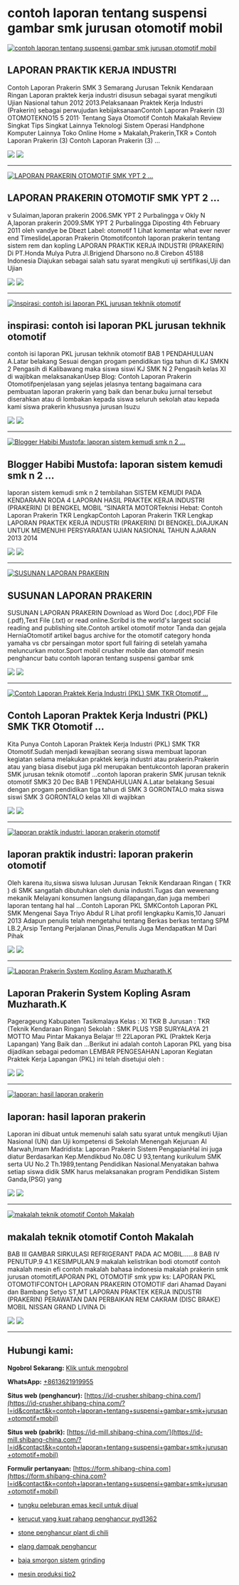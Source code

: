 # contoh laporan tentang suspensi gambar smk jurusan otomotif mobil

<a href="https://swt.shibang-china.com/?l=id&img&k=contoh+laporan+tentang+suspensi+gambar+smk+jurusan+otomotif+mobil" target="_blank">![contoh laporan tentang suspensi gambar smk jurusan otomotif mobil](http://static.shibang-china.com/all-800x300/494.jpg)</a>

## LAPORAN PRAKTIK KERJA INDUSTRI
Contoh Laporan Prakerin SMK 3 Semarang Jurusan Teknik Kendaraan Ringan Laporan praktek kerja industri disusun sebagai syarat mengikuti Ujian Nasional tahun 2012 2013.Pelaksanaan Praktek Kerja Industri (Prakerin) sebagai perwujudan kebijaksanaanContoh Laporan Prakerin (3) OTOMOTEKNO15 5 2011· Tentang Saya Otomotif Contoh Makalah Review Singkat Tips Singkat Lainnya Teknologi Sistem Operasi Handphone Komputer Lainnya Toko Online Home » Makalah,Prakerin,TKR » Contoh Laporan Prakerin (3) Contoh Laporan Prakerin (3) …


<a href="https://whatsapp.shibangsoft.com/WhatsApp.php" target="_blank" title="WhatsApp">![](http://static.shibang-china.com/icon/whatsapp.png)</a> <a href="https://swt.shibang-china.com/?l=id&icon&k=contoh+laporan+tentang+suspensi+gambar+smk+jurusan+otomotif+mobil" target="_blank">![](http://static.shibang-china.com/icon/chat-id.png)</a>

---

<a href="https://swt.shibang-china.com/?l=id&img&k=contoh+laporan+tentang+suspensi+gambar+smk+jurusan+otomotif+mobil" target="_blank">![LAPORAN PRAKERIN OTOMOTIF SMK YPT 2 …](http://static.shibang-china.com/all-800x300/1083.jpg)</a>

## LAPORAN PRAKERIN OTOMOTIF SMK YPT 2 …
v Sulaiman,laporan prakerin 2006.SMK YPT 2 Purbalingga v Okly N A,laporan prakerin 2009.SMK YPT 2 Purbalingga Diposting 4th February 2011 oleh vandye be Dbezt Label: otomotif 1 Lihat komentar what ever never end TimeslideLaporan Prakerin Otomotifcontoh laporan prakerin tentang sistem rem dan kopling LAPORAN PRAKTIK KERJA INDUSTRI (PRAKERIN) Di PT.Honda Mulya Putra Jl.Brigjend Dharsono no.8 Cirebon 45188 Indonesia Diajukan sebagai salah satu syarat mengikuti uji sertifikasi,Uji dan Ujian


<a href="https://whatsapp.shibangsoft.com/WhatsApp.php" target="_blank" title="WhatsApp">![](http://static.shibang-china.com/icon/whatsapp.png)</a> <a href="https://swt.shibang-china.com/?l=id&icon&k=contoh+laporan+tentang+suspensi+gambar+smk+jurusan+otomotif+mobil" target="_blank">![](http://static.shibang-china.com/icon/chat-id.png)</a>

---

<a href="https://swt.shibang-china.com/?l=id&img&k=contoh+laporan+tentang+suspensi+gambar+smk+jurusan+otomotif+mobil" target="_blank">![inspirasi: contoh isi laporan PKL jurusan tekhnik otomotif](http://static.shibang-china.com/all-800x300/1055.jpg)</a>

## inspirasi: contoh isi laporan PKL jurusan tekhnik otomotif
contoh isi laporan PKL jurusan tekhnik otomotif BAB 1 PENDAHULUAN A.Latar belakang Sesuai dengan progam pendidikan tiga tahun di KJ SMKN 2 Pengasih di Kalibawang maka siswa siswi KJ SMK N 2 Pengasih kelas XI di wajibkan melaksanakanUsep Blog: Contoh Laporan Prakerin Otomotifpenjelasan yang sejelas jelasnya tentang bagaimana cara pembuatan laporan prakerin yang baik dan benar.buku jurnal tersebut diserahkan atau di lombakan kepada siswa seluruh sekolah atau kepada kami siswa prakerin khususnya jurusan Isuzu


<a href="https://whatsapp.shibangsoft.com/WhatsApp.php" target="_blank" title="WhatsApp">![](http://static.shibang-china.com/icon/whatsapp.png)</a> <a href="https://swt.shibang-china.com/?l=id&icon&k=contoh+laporan+tentang+suspensi+gambar+smk+jurusan+otomotif+mobil" target="_blank">![](http://static.shibang-china.com/icon/chat-id.png)</a>

---

<a href="https://swt.shibang-china.com/?l=id&img&k=contoh+laporan+tentang+suspensi+gambar+smk+jurusan+otomotif+mobil" target="_blank">![Blogger Habibi Mustofa: laporan sistem kemudi smk n 2 …](http://static.shibang-china.com/all-800x300/455.jpg)</a>

## Blogger Habibi Mustofa: laporan sistem kemudi smk n 2 …
laporan sistem kemudi smk n 2 tembilahan SISTEM KEMUDI PADA KENDARAAN RODA 4 LAPORAN HASIL PRAKTEK KERJA INDUSTRI (PRAKERIN) DI BENGKEL MOBIL “SINARTA MOTORTeknisi Hebat: Contoh Laporan Prakerin TKR LengkapContoh Laporan Prakerin TKR Lengkap LAPORAN PRAKTEK KERJA INDUSTRI (PRAKERIN) DI BENGKEL.DIAJUKAN UNTUK MEMENUHI PERSYARATAN UJIAN NASIONAL TAHUN AJARAN 2013 2014


<a href="https://whatsapp.shibangsoft.com/WhatsApp.php" target="_blank" title="WhatsApp">![](http://static.shibang-china.com/icon/whatsapp.png)</a> <a href="https://swt.shibang-china.com/?l=id&icon&k=contoh+laporan+tentang+suspensi+gambar+smk+jurusan+otomotif+mobil" target="_blank">![](http://static.shibang-china.com/icon/chat-id.png)</a>

---

<a href="https://swt.shibang-china.com/?l=id&img&k=contoh+laporan+tentang+suspensi+gambar+smk+jurusan+otomotif+mobil" target="_blank">![SUSUNAN LAPORAN PRAKERIN](http://static.shibang-china.com/all-800x300/348.jpg)</a>

## SUSUNAN LAPORAN PRAKERIN
SUSUNAN LAPORAN PRAKERIN Download as Word Doc (.doc),PDF File (.pdf),Text File (.txt) or read online.Scribd is the world's largest social reading and publishing site.Contoh artikel otomotif motor Tanda dan gejala HerniaOtomotif artikel bagus archive for the otomotif category honda yamaha vs cbr persaingan motor sport full fairing di setelah yamaha meluncurkan motor.Sport mobil crusher mobile dan otomotif mesin penghancur batu contoh laporan tentang suspensi gambar smk


<a href="https://whatsapp.shibangsoft.com/WhatsApp.php" target="_blank" title="WhatsApp">![](http://static.shibang-china.com/icon/whatsapp.png)</a> <a href="https://swt.shibang-china.com/?l=id&icon&k=contoh+laporan+tentang+suspensi+gambar+smk+jurusan+otomotif+mobil" target="_blank">![](http://static.shibang-china.com/icon/chat-id.png)</a>

---

<a href="https://swt.shibang-china.com/?l=id&img&k=contoh+laporan+tentang+suspensi+gambar+smk+jurusan+otomotif+mobil" target="_blank">![Contoh Laporan Praktek Kerja Industri (PKL) SMK TKR Otomotif …](http://static.shibang-china.com/all-800x300/81.jpg)</a>

## Contoh Laporan Praktek Kerja Industri (PKL) SMK TKR Otomotif …
Kita Punya Contoh Laporan Praktek Kerja Industri (PKL) SMK TKR Otomotif.Sudah menjadi kewajiban seorang siswa membuat laporan kegiatan selama melakukan praktek kerja industri atau prakerin.Prakerin atau yang biasa disebut juga pkl merupakan bentukcontoh laporan prakerin SMK jurusan teknik otomotif …contoh laporan prakerin SMK jurusan teknik otomotif SMK3 20 Dec BAB 1 PENDAHULUAN A.Latar belakang Sesuai dengan progam pendidikan tiga tahun di SMK 3 GORONTALO maka siswa siswi SMK 3 GORONTALO kelas XII di wajibkan


<a href="https://whatsapp.shibangsoft.com/WhatsApp.php" target="_blank" title="WhatsApp">![](http://static.shibang-china.com/icon/whatsapp.png)</a> <a href="https://swt.shibang-china.com/?l=id&icon&k=contoh+laporan+tentang+suspensi+gambar+smk+jurusan+otomotif+mobil" target="_blank">![](http://static.shibang-china.com/icon/chat-id.png)</a>

---

<a href="https://swt.shibang-china.com/?l=id&img&k=contoh+laporan+tentang+suspensi+gambar+smk+jurusan+otomotif+mobil" target="_blank">![laporan praktik industri: laporan prakerin otomotif](http://static.shibang-china.com/all-800x300/1486.jpg)</a>

## laporan praktik industri: laporan prakerin otomotif
Oleh karena itu,siswa siswa lulusan Jurusan Teknik Kendaraan Ringan ( TKR ) di SMK sangatlah dibutuhkan oleh dunia industri.Tugas dan wewenang mekanik Melayani konsumen langsung dilapangan,dan juga memberi laporan tentang hal hal …Contoh Laporan PKL SMKContoh Laporan PKL SMK Mengenai Saya Triyo Abdul R Lihat profil lengkapku Kamis,10 Januari 2013 Adapun penulis telah mengetahui tentang Berkas berkas tentang SPM LB.2,Arsip Tentang Perjalanan Dinas,Penulis Juga Mendapatkan M Dari Pihak


<a href="https://whatsapp.shibangsoft.com/WhatsApp.php" target="_blank" title="WhatsApp">![](http://static.shibang-china.com/icon/whatsapp.png)</a> <a href="https://swt.shibang-china.com/?l=id&icon&k=contoh+laporan+tentang+suspensi+gambar+smk+jurusan+otomotif+mobil" target="_blank">![](http://static.shibang-china.com/icon/chat-id.png)</a>

---

<a href="https://swt.shibang-china.com/?l=id&img&k=contoh+laporan+tentang+suspensi+gambar+smk+jurusan+otomotif+mobil" target="_blank">![Laporan Prakerin System Kopling Asram Muzharath.K](http://static.shibang-china.com/all-800x300/744.jpg)</a>

## Laporan Prakerin System Kopling Asram Muzharath.K
Pagerageung Kabupaten Tasikmalaya Kelas : XI TKR B Jurusan : TKR (Teknik Kendaraan Ringan) Sekolah : SMK PLUS YSB SURYALAYA 21 MOTTO Mau Pintar Makanya Belajar !!! 22Laporan PKL (Praktek Kerja Lapangan) Yang Baik dan …Berikut ini adalah contoh Laporan PKL yang bisa dijadikan sebagai pedoman LEMBAR PENGESAHAN Laporan Kegiatan Praktek Kerja Lapangan (PKL) ini telah disetujui oleh :


<a href="https://whatsapp.shibangsoft.com/WhatsApp.php" target="_blank" title="WhatsApp">![](http://static.shibang-china.com/icon/whatsapp.png)</a> <a href="https://swt.shibang-china.com/?l=id&icon&k=contoh+laporan+tentang+suspensi+gambar+smk+jurusan+otomotif+mobil" target="_blank">![](http://static.shibang-china.com/icon/chat-id.png)</a>

---

<a href="https://swt.shibang-china.com/?l=id&img&k=contoh+laporan+tentang+suspensi+gambar+smk+jurusan+otomotif+mobil" target="_blank">![laporan: hasil laporan prakerin](http://static.shibang-china.com/all-800x300/1440.jpg)</a>

## laporan: hasil laporan prakerin
Laporan ini dibuat untuk memenuhi salah satu syarat untuk mengikuti Ujian Nasional (UN) dan Uji kompetensi di Sekolah Menengah Kejuruan Al Marwah,Imam Madridista: Laporan Prakerin Sistem PengapianHal ini juga diatur Berdasarkan Kep.Mendikbud No.08C U 93,tentang kurikulum SMK serta UU No.2 Th.1989,tentang Pendidikan Nasional.Menyatakan bahwa setiap siswa didik SMK harus melaksanakan program Pendidikan Sistem Ganda,(PSG) yang


<a href="https://whatsapp.shibangsoft.com/WhatsApp.php" target="_blank" title="WhatsApp">![](http://static.shibang-china.com/icon/whatsapp.png)</a> <a href="https://swt.shibang-china.com/?l=id&icon&k=contoh+laporan+tentang+suspensi+gambar+smk+jurusan+otomotif+mobil" target="_blank">![](http://static.shibang-china.com/icon/chat-id.png)</a>

---

<a href="https://swt.shibang-china.com/?l=id&img&k=contoh+laporan+tentang+suspensi+gambar+smk+jurusan+otomotif+mobil" target="_blank">![makalah teknik otomotif Contoh Makalah](http://static.shibang-china.com/all-800x300/1483.jpg)</a>

## makalah teknik otomotif Contoh Makalah
BAB III GAMBAR SIRKULASI REFRIGERANT PADA AC MOBIL……8 BAB IV PENUTUP.9 4.1 KESIMPULAN.9 makalah kelistrikan bodi otomotif contoh makalah mesin efi contoh makalah bahasa indonesia makalah prakerin smk jurusan otomotifLAPORAN PKL OTOMOTIF smk ypw ks: LAPORAN PKL OTOMOTIFCONTOH LAPORAN PRAKERIN OTOMOTIF dari Ahamad Dayani dan Bambang Setyo ST,MT LAPORAN PRAKTEK KERJA INDUSTRI (PRAKERIN) PERAWATAN DAN PERBAIKAN REM CAKRAM (DISC BRAKE) MOBIL NISSAN GRAND LIVINA Di


<a href="https://whatsapp.shibangsoft.com/WhatsApp.php" target="_blank" title="WhatsApp">![](http://static.shibang-china.com/icon/whatsapp.png)</a> <a href="https://swt.shibang-china.com/?l=id&icon&k=contoh+laporan+tentang+suspensi+gambar+smk+jurusan+otomotif+mobil" target="_blank">![](http://static.shibang-china.com/icon/chat-id.png)</a>

---
## Hubungi kami:

**Ngobrol Sekarang:** [Klik untuk mengobrol](https://swt.shibang-china.com?l=id&contact&k=contoh+laporan+tentang+suspensi+gambar+smk+jurusan+otomotif+mobil)

**WhatsApp:**  [+8613621919955](https://whatsapp.shibangsoft.com/WhatsApp.php)

**Situs web (penghancur):** [https://id-crusher.shibang-china.com/](https://id-crusher.shibang-china.com/?l=id&contact&k=contoh+laporan+tentang+suspensi+gambar+smk+jurusan+otomotif+mobil)

**Situs web (pabrik):** [https://id-mill.shibang-china.com/](https://id-mill.shibang-china.com/?l=id&contact&k=contoh+laporan+tentang+suspensi+gambar+smk+jurusan+otomotif+mobil)

**Formulir pertanyaan:** [https://form.shibang-china.com](https://form.shibang-china.com?l=id&contact&k=contoh+laporan+tentang+suspensi+gambar+smk+jurusan+otomotif+mobil)

* [tungku peleburan emas kecil untuk dijual](../22/tungku%20peleburan%20emas%20kecil%20untuk%20dijual.md)

* [kerucut yang kuat rahang penghancur pyd1362](../21/kerucut%20yang%20kuat%20rahang%20penghancur%20pyd1362.md)

* [stone penghancur plant di chili](../22/stone%20penghancur%20plant%20di%20chili.md)

* [elang dampak penghancur](../28/elang%20dampak%20penghancur.md)

* [baja smorgon sistem grinding](../21/baja%20smorgon%20sistem%20grinding.md)

* [mesin produksi tio2](../16/mesin%20produksi%20tio2.md)